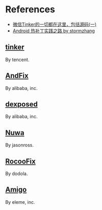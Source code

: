 # References

- [微信Tinker的一切都在这里，包括源码(一)](http://mp.weixin.qq.com/s?__biz=MzAwNDY1ODY2OQ==&mid=2649286384&idx=1&sn=f1aff31d6a567674759be476bcd12549&scene=0#rd&utm_source=tuicool&utm_medium=referral)
- [Android 热补丁实践之路 by stormzhang](http://stormzhang.com/2016/11/02/android-hotfix-practice/)

## [tinker](https://github.com/Tencent/tinker)

By tencent.

## [AndFix](https://github.com/alibaba/AndFix)

By alibaba, inc.

## [dexposed](https://github.com/alibaba/dexposed)

By alibaba, inc.

## [Nuwa](https://github.com/jasonross/Nuwa)

By jasonross.

## [RocooFix](https://github.com/dodola/RocooFix)

By dodola.

## [Amigo](https://github.com/eleme/Amigo)

By eleme, inc.
